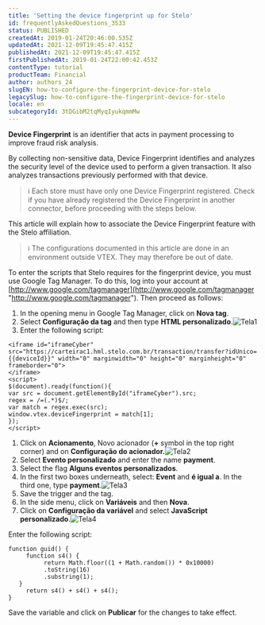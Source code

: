 ```yaml
---
title: 'Setting the device fingerprint up for Stelo'
id: frequentlyAskedQuestions_3533
status: PUBLISHED
createdAt: 2019-01-24T20:46:00.535Z
updatedAt: 2021-12-09T19:45:47.415Z
publishedAt: 2021-12-09T19:45:47.415Z
firstPublishedAt: 2019-01-24T22:00:42.453Z
contentType: tutorial
productTeam: Financial
author: authors_24
slugEN: how-to-configure-the-fingerprint-device-for-stelo
legacySlug: how-to-configure-the-fingerprint-device-for-stelo
locale: en
subcategoryId: 3tDGibM2tqMyqIyukqmmMw
---
```


__Device Fingerprint__ is an identifier that acts in payment processing to improve fraud risk analysis. 

By collecting non-sensitive data, Device Fingerprint identifies and analyzes the security level of the device used to perform a given transaction. It also analyzes transactions previously performed with that device.

> ℹ️ Each store must have only one Device Fingerprint registered. Check if you have already registered the Device Fingerprint in another connector, before proceeding with the steps below.

This article will explain how to associate the Device Fingerprint feature with the Stelo affiliation.

> ℹ️ The configurations documented in this article are done in an environment outside VTEX. They may therefore be out of date.

To enter the scripts that Stelo requires for the fingerprint device, you must use Google Tag Manager. To do this, log into your account at [http://www.google.com/tagmanager](http://www.google.com/tagmanager "http://www.google.com/tagmanager"). Then proceed as follows:

1. In the opening menu in Google Tag Manager, click on **Nova tag**.
2. Select **Configuração da tag** and then type **HTML personalizado**.![Tela1](//images.contentful.com/alneenqid6w5/2VjcP3lQ9aqceC82kgaAU8/68bffad6d79e91e7286c780ac16fffc7/Tela1.jpg)
3. Enter the following script:

```
<iframe id="iframeCyber" src="https://carteirac1.hml.stelo.com.br/transaction/transfer?idUnico={{deviceId}}" width="0" marginwidth="0" height="0" marginheight="0" frameborder="0">
</iframe>
<script> 
$(document).ready(function(){
var src = document.getElementById("iframeCyber").src;
regex = /=(.*)$/;
var match = regex.exec(src);
window.vtex.deviceFingerprint = match[1];
}); 
</script>
```

1. Click on **Acionamento**, Novo acionador (**+** symbol in the top right corner) and on **Configuração do acionador.**![Tela2](//images.contentful.com/alneenqid6w5/6uwEr6KGJyOCcigIMCcUoS/4142ad24f3121bee1fea9d55069d10a6/Tela2.jpg)
2. Select **Evento personalizado** and enter the name **payment**.
2. Select the flag **Alguns eventos personalizados**.
3. In the first two boxes underneath, select: **Event** and **é igual a**. In the third one, type **payment**.![Tela3](//images.contentful.com/alneenqid6w5/5sbXgbm4g0yysWKSwmYWI0/e7d605639093f30aff58bff0efef2ae4/Tela3.jpg)
4. Save the trigger and the tag.
5. In the side menu, click on **Variáveis** and then **Nova**.
6. Click on **Configuração da variável** and select **JavaScript personalizado**.![Tela4](//images.contentful.com/alneenqid6w5/3I7Eq6Jt2wkYg6EoKAkCqC/91cca1c81534bbbc76e70db8f94be13a/Tela4.jpg)

Enter the following script:

```
function guid() {
     function s4() {
          return Math.floor((1 + Math.random()) * 0x10000)
          .toString(16)
          .substring(1);
   }
     return s4() + s4() + s4();
}
```

Save the variable and click on **Publicar** for the changes to take effect.
